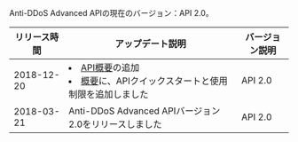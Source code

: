 [//]: # (chinagitpath:XXXXX)

Anti-DDoS Advanced APIの現在のバージョン：API 2.0。

| リリース時間   | アップデート説明                                                     | バージョン説明 |
| ---------- | ------------------------------------------------------------ | -------- |
| 2018-12-20 |<li> [API概要](https://cloud.tencent.com/document/product/1014/31130)の追加</li><li>[概要](https://cloud.tencent.com/document/product/1014/31129)に、APIクイックスタートと使用制限を追加しました</li> | API 2.0  |
| 2018-03-21 |Anti-DDoS Advanced APIバージョン2.0をリリースしました                  | API 2.0  |


